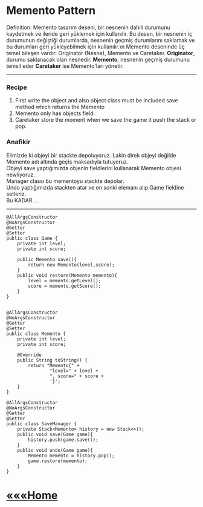# Memento Pattern
Definition: Memento tasarım deseni, bir nesnenin dahili durumunu kaydetmek ve ileride geri yüklemek için kullanılır. 
Bu desen, bir nesnenin iç durumunun değiştiği durumlarda, nesnenin geçmiş durumlarını saklamak ve bu durumları geri yükleyebilmek için kullanılır.\n
Memento deseninde üç temel bileşen vardır: Originator (Nesne), Memento ve Caretaker. 
**Originator**, durumu saklanacak olan nesnedir.
**Memento**, nesnenin geçmiş durumunu temsil eder
**Caretaker** ise Memento'ları yönetir.

***
### Recipe

1) First write the object and also object class must be included save method which returns the Memento
2) Memento only has objects field.
3) Caretaker store the moment when we save the game it push the stack or pop.

### Anafikir
Elimizde ki objeyi bir stackte depoluyoruz. Lakin direk objeyi değilde Momento adı altında geçiş maksadıyla tutuyoruz.\
Objeyi save yaptığımızda objenin fieldlerini kullanarak Memento objesi newliyoruz.\
Manager classı bu mementoyu stackte depolar.\
Undo yaptığımızda stackten atar ve en sonki elemanı alıp Game fieldine setleriz.\
Bu KADAR....

****



    @AllArgsConstructor
    @NoArgsConstructor
    @Getter
    @Setter
    public class Game {
        private int level;
        private int score;

        public Memento save(){
            return new Memento(level,score);
        }
        public void restore(Memento memento){
            level = memento.getLevel();
            score = memento.getScore();
        }
    }


    @AllArgsConstructor
    @NoArgsConstructor
    @Getter
    @Setter
    public class Memento {
        private int level;
        private int score;

        @Override
        public String toString() {
            return "Memento{" +
                    "level=" + level +
                    ", score=" + score +
                    '}';
        }
    }

    @AllArgsConstructor
    @NoArgsConstructor
    @Getter
    @Setter
    public class SaveManager {
        private Stack<Memento> history = new Stack<>();
        public void save(Game game){
            history.push(game.save());
        }
        public void undo(Game game){
            Memento memento = history.pop();
            game.restore(memento);
        }
    }
    


# [«««Home](https://github.com/MedetHasanUgurlu/Design-Patterns)